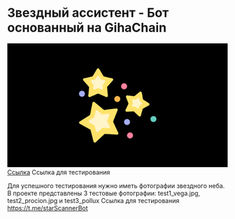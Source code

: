 # Звездный ассистент - Бот основанный на GihaChain
![](header.jpg)
[Ссылка](https://t.me/starScannerBot) Ссылка для тестирования 

Для успешного тестирования нужно иметь фотографии звездного неба.
В проекте представлены 3 тестовые фотографии: test1_vega.jpg, test2_procion.jpg и test3_pollux
Ссылка для тестирования https://t.me/starScannerBot
